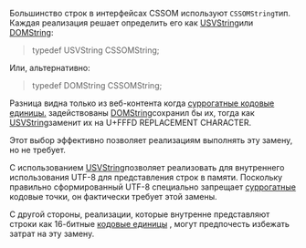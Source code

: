Большинство строк в интерфейсах CSSOM используют `CSSOMString`тип. Каждая реализация решает определить его как [USVString](https://webidl.spec.whatwg.org/#idl-USVString)или [DOMString](https://webidl.spec.whatwg.org/#idl-DOMString):

> typedef USVString CSSOMString;

Или, альтернативно:

> typedef DOMString CSSOMString;

Разница видна только из веб-контента когда [суррогатные кодовые единицы.](https://infra.spec.whatwg.org/#surrogate) задействованы [DOMString](https://webidl.spec.whatwg.org/#idl-DOMString)сохранил бы их, тогда как [USVString](https://webidl.spec.whatwg.org/#idl-USVString)заменит их на U+FFFD REPLACEMENT CHARACTER.

Этот выбор эффективно позволяет реализациям выполнять эту замену, но не требует.

С использованием [USVString](https://webidl.spec.whatwg.org/#idl-USVString)позволяет реализовать для внутреннего использования UTF-8 для представления строк в памяти. Поскольку правильно сформированный UTF-8 специально запрещает [суррогатные](https://infra.spec.whatwg.org/#surrogate) кодовые точки, он фактически требует этой замены.

С другой стороны, реализации, которые внутренне представляют строки как 16-битные [кодовые единицы](https://infra.spec.whatwg.org/#code-unit) , могут предпочесть избежать затрат на эту замену.